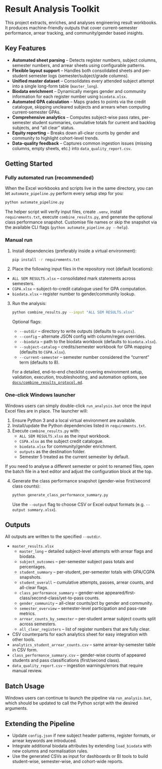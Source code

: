 # Result Analysis Toolkit

This project extracts, enriches, and analyses engineering result workbooks. It produces
machine-friendly outputs that cover current-semester performance, arrear tracking, and
community/gender based insights.

## Key Features

* **Automated sheet parsing** – Detects register numbers, subject columns, semester
  numbers, and arrear sheets using configurable patterns.
* **Flexible layout support** – Handles both consolidated sheets and per-student
  semester logs (semester/subject/grade columns).
* **Unified master dataset** – Consolidates every attended subject attempt into a single
  long-form table (`master_long`).
* **Biodata enrichment** – Dynamically merges gender and community information for each
  register number using `biodata.xlsx`.
* **Automated GPA calculation** – Maps grades to points via the credit catalogue,
  skipping uncleared subjects and arrears when computing current-semester GPAs.
* **Comprehensive analytics** – Computes subject-wise pass rates, per-semester student
  summaries, cumulative totals for current and backlog subjects, and “all clear” status.
* **Equity reporting** – Breaks down all-clear counts by gender and community to highlight
  cohort-level trends.
* **Data-quality feedback** – Captures common ingestion issues (missing columns, empty
  sheets, etc.) into `data_quality_report.csv`.

## Getting Started

### Fully automated run (recommended)

When the Excel workbooks and scripts live in the same directory, you can let
`automate_pipeline.py` perform every setup step for you:

```bash
python automate_pipeline.py
```

The helper script will verify input files, create `.venv`, install
`requirements.txt`, execute `combine_results.py`, and generate the optional
class performance snapshot. Customise file names or skip the snapshot via the
available CLI flags (`python automate_pipeline.py --help`).

### Manual run

1. Install dependencies (preferably inside a virtual environment):

   ```bash
   pip install -r requirements.txt
   ```

2. Place the following input files in the repository root (default locations):

* `ALL SEM RESULTS.xlsx` – consolidated mark statements across semesters.
* `CGPA.xlsx` – subject-to-credit catalogue used for GPA computation.
* `biodata.xlsx` – register number to gender/community lookup.

3. Run the analysis:

   ```bash
   python combine_results.py --input "ALL SEM RESULTS.xlsx"
   ```

   Optional flags:

   * `--outdir` – directory to write outputs (defaults to `outputs`).
   * `--config` – alternate JSON config with column/regex overrides.
   * `--biodata` – path to the biodata workbook (defaults to `biodata.xlsx`).
   * `--subject-catalog` – credits/semester workbook for GPA mapping (defaults to `CGPA.xlsx`).
   * `--current-semester` – semester number considered the “current” term (defaults to 8).

   For a detailed, end-to-end checklist covering environment setup, validation,
   execution, troubleshooting, and automation options, see
   [`docs/combine_results_protocol.md`](docs/combine_results_protocol.md).

### One-click Windows launcher

Windows users can simply double-click `run_analysis.bat` once the input Excel files are in
place. The launcher will:

1. Ensure Python 3 and a local virtual environment are available.
2. Install/update the Python dependencies listed in `requirements.txt`.
3. Execute `combine_results.py` with:
   * `ALL SEM RESULTS.xlsx` as the input workbook.
   * `CGPA.xlsx` as the subject credit catalogue.
   * `biodata.xlsx` for community/gender enrichment.
   * `outputs` as the destination folder.
   * Semester 5 treated as the current semester by default.

If you need to analyse a different semester or point to renamed files, open the batch file
in a text editor and adjust the configuration block at the top.

4. Generate the class performance snapshot (gender-wise first/second class counts):

   ```bash
   python generate_class_performance_summary.py
   ```

   Use the `--output` flag to choose CSV or Excel output formats (e.g. `--output summary.xlsx`).

## Outputs

All outputs are written to the specified `--outdir`.

* `master_results.xlsx`
  * `master_long` – detailed subject-level attempts with arrear flags and biodata.
  * `subject_outcomes` – per-semester subject pass totals and percentages.
  * `student_summary` – per-student, per-semester totals with GPA/CGPA snapshots.
  * `student_overall` – cumulative attempts, passes, arrear counts, and all-clear flags.
  * `class_performance_summary` – gender-wise appeared/first-class/second-class/yet-to-pass counts.
  * `gender_community` – all-clear counts/pct by gender and community.
  * `semester_overview` – semester-level participation and pass-rate metrics.
  * `arrear_counts_by_semester` – per-student arrear subject counts split across semesters.
  * `all_clear_registers` – list of register numbers that are fully clear.
* CSV counterparts for each analytics sheet for easy integration with other tools.
* `analytics_student_arrear_counts.csv` – same arrear-by-semester table in CSV form.
* `class_performance_summary.csv` – gender-wise counts of appeared students and pass classifications (first/second class).
* `data_quality_report.csv` – ingestion warnings/errors that require manual review.

## Batch Usage

Windows users can continue to launch the pipeline via `run_analysis.bat`, which should be
updated to call the Python script with the desired arguments.

## Extending the Pipeline

* Update `config.json` if new subject header patterns, register formats, or arrear
  keywords are introduced.
* Integrate additional biodata attributes by extending `load_biodata` with new columns
  and normalisation rules.
* Use the generated CSVs as input for dashboards or BI tools to build student-wise,
  semester-wise, and cohort-wide reports.

